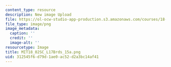 ```yaml
---
content_type: resource
description: New image Upload
file: https://ol-ocw-studio-app-production.s3.amazonaws.com/courses/18-02sc-multivariable-calculus-fall-2010/312545f6d79d1ae0ac52d2a3bc14af41_MIT18_02SC_L17Brds_15a.png
file_type: image/png
image_metadata:
  caption: ''
  credit: ''
  image-alt: ''
resourcetype: Image
title: MIT18_02SC_L17Brds_15a.png
uid: 312545f6-d79d-1ae0-ac52-d2a3bc14af41
---
```

